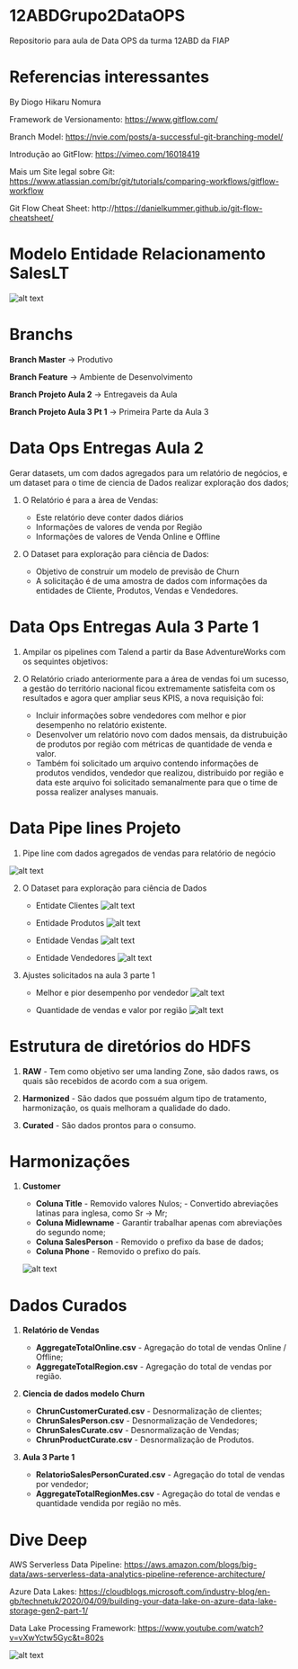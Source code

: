 # 12ABDGrupo2DataOPS
Repositorio para aula de Data OPS da turma 12ABD da FIAP

# Referencias interessantes

By Diogo Hikaru Nomura

Framework de Versionamento: https://www.gitflow.com/

Branch Model: https://nvie.com/posts/a-successful-git-branching-model/

Introdução ao GitFlow: https://vimeo.com/16018419

Mais um Site legal sobre Git: https://www.atlassian.com/br/git/tutorials/comparing-workflows/gitflow-workflow

Git Flow Cheat Sheet: http://https://danielkummer.github.io/git-flow-cheatsheet/

# Modelo Entidade Relacionamento SalesLT

![alt text](https://github.com/dhnomura/12ABDGrupo2DataOPS/blob/main/assessment/SalesLT_ER.png?raw=true_)

# Branchs

**Branch Master** -> Produtivo

**Branch Feature** -> Ambiente de Desenvolvimento

**Branch Projeto Aula 2** -> Entregaveis da Aula

**Branch Projeto Aula 3 Pt 1** -> Primeira Parte da Aula 3

# Data Ops Entregas Aula 2

Gerar datasets, um com dados agregados para um relatório de negócios, e um dataset para o time de ciencia de Dados realizar exploração dos dados;

1. O Relatório é para a àrea de Vendas:
	-	Este relatório deve conter dados diários
	-	Informações de valores de venda por Região
	-	Informações de valores de Venda Online e Offline

2. O Dataset para exploração para ciência de Dados:
	-	Objetivo de construir um modelo de previsão de Churn
	-	A solicitação é de uma amostra de dados com informações da entidades de Cliente, Produtos, Vendas e Vendedores.

# Data Ops Entregas Aula 3 Parte 1

1.	Ampilar os pipelines com Talend a partir da Base AdventureWorks com os
sequintes objetivos:

2.	O Relatório criado anteriormente para a área de vendas foi um sucesso, a gestão do
território nacional ficou extremamente satisfeita com os resultados e agora quer
ampliar seus KPIS, a nova requisição foi:

	-	Incluir informações sobre vendedores com melhor e pior desempenho no
relatório existente.
	-	Desenvolver um relatório novo com dados mensais, da distrubuição de
produtos por região com métricas de quantidade de venda e valor.
	-	Também foi solicitado um arquivo contendo informações de produtos
vendidos, vendedor que realizou, distribuido por região e data este arquivo
foi solicitado semanalmente para que o time de possa realizer analyses
manuais.

# Data Pipe lines Projeto

1. Pipe line com dados agregados de vendas para relatório de negócio

![alt text](https://github.com/dhnomura/12ABDGrupo2DataOPS/blob/ProjetoAula02/DocumentacaoTalend/RelatorioVendas.PNG)

2. O Dataset para exploração para ciência de Dados

	-	Entidate Clientes
		![alt text](https://github.com/dhnomura/12ABDGrupo2DataOPS/blob/ProjetoAula02/DocumentacaoTalend/IngestaoCustomer.PNG?raw=true)

	-	Entidade Produtos
		![alt text](https://github.com/dhnomura/12ABDGrupo2DataOPS/blob/ProjetoAula02/DocumentacaoTalend/IngestaoProduto.PNG?raw=true)

	-	Entidade Vendas
		![alt text](https://github.com/dhnomura/12ABDGrupo2DataOPS/blob/ProjetoAula02/DocumentacaoTalend/IngestaoSales.PNG?raw=true)

	-	Entidade Vendedores
		![alt text](https://github.com/dhnomura/12ABDGrupo2DataOPS/blob/ProjetoAula02/DocumentacaoTalend/IngestaoSalesPerson.PNG?raw=true)

3. Ajustes solicitados na aula 3 parte 1

	-	Melhor e pior desempenho por vendedor
		![alt text](https://github.com/dhnomura/12ABDGrupo2DataOPS/blob/ProjetoAula03Pt01/DocumentacaoTalend/SalesPerSalesPerson.PNG?raw=true)

	-	Quantidade de vendas e valor por região
		![alt text](https://github.com/dhnomura/12ABDGrupo2DataOPS/blob/ProjetoAula03Pt01/DocumentacaoTalend/Aula3Pt1SalesPerRegion.PNG?raw=true)


# Estrutura de diretórios do HDFS

1. **RAW** - Tem como objetivo ser uma landing Zone, são dados raws, os quais são recebidos de acordo com a sua origem.

2. **Harmonized** - São dados que possuém algum tipo de tratamento, harmonização, os quais melhoram a qualidade do dado.

3. **Curated** - São dados prontos para o consumo.

# Harmonizações

1.	**Customer**
	-	**Coluna Title** 		- Removido valores Nulos;
					 		- Convertido abreviações latinas para inglesa, como Sr -> Mr;
	-	**Coluna Midlewname**	- Garantir trabalhar apenas com abreviações do segundo nome;	
	-	**Coluna SalesPerson**	- Removido o prefixo da base de dados;
	-	**Coluna Phone**		- Removido o prefixo do país.

	![alt text](https://github.com/dhnomura/12ABDGrupo2DataOPS/blob/ProjetoAula02/DocumentacaoTalend/CustomerHarmonized.PNG?raw=true)

# Dados Curados

1.	**Relatório de Vendas**
	-	**AggregateTotalOnline<date>.csv**	- Agregação do total de vendas Online / Offline;
	-	**AggregateTotalRegion<date>.csv**  - Agregação do total de vendas por região.

2. 	**Ciencia de dados modelo Churn**
	-	**ChrunCustomerCurated<date>.csv** 	- Desnormalização de clientes;
	-	**ChrunSalesPerson<date>.csv**		- Desnormalização de Vendedores;
	-	**ChrunSalesCurate<date>.csv**		- Desnormalização de Vendas;
	-	**ChrunProductCurate<date>.csv**	- Desnormalização de Produtos.

3.	**Aula 3 Parte 1**
	-	**RelatorioSalesPersonCurated<date>.csv**	- Agregação do total de vendas por vendedor;
	-	**AggregateTotalRegionMes<date>.csv**		- Agregação do total de vendas e quantidade vendida por região no mês.

# Dive Deep

AWS Serverless Data Pipeline: https://aws.amazon.com/blogs/big-data/aws-serverless-data-analytics-pipeline-reference-architecture/

Azure Data Lakes: https://cloudblogs.microsoft.com/industry-blog/en-gb/technetuk/2020/04/09/building-your-data-lake-on-azure-data-lake-storage-gen2-part-1/

Data Lake Processing Framework: https://www.youtube.com/watch?v=vXwYctw5Gyc&t=802s

![alt text](https://github.com/dhnomura/12ABDGrupo2DataOPS/blob/ProjetoAula02/DocumentacaoTalend/data-analytics-update-1-final.jpg?raw=true)
